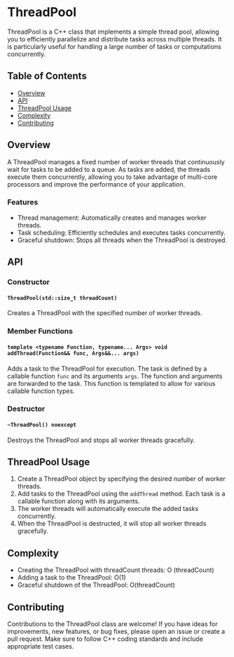 # ThreadPool

ThreadPool is a C++ class that implements a simple thread pool, allowing you to efficiently parallelize and distribute tasks across multiple threads. It is particularly useful for handling a large number of tasks or computations concurrently.

## Table of Contents
- [Overview](#overview)
- [API](#api)
- [ThreadPool Usage](#threadpool-usage)
- [Complexity](#complexity)
- [Contributing](#contributing)

## Overview

A ThreadPool manages a fixed number of worker threads that continuously wait for tasks to be added to a queue. As tasks are added, the threads execute them concurrently, allowing you to take advantage of multi-core processors and improve the performance of your application.

### Features

- Thread management: Automatically creates and manages worker threads.
- Task scheduling: Efficiently schedules and executes tasks concurrently.
- Graceful shutdown: Stops all threads when the ThreadPool is destroyed.

## API

### Constructor

#### `ThreadPool(std::size_t threadCount)`
Creates a ThreadPool with the specified number of worker threads.

### Member Functions

#### `template <typename Function, typename... Args> void addThread(Function&& func, Args&&... args)`
Adds a task to the ThreadPool for execution. The task is defined by a callable function `func` and its arguments `args`. The function and arguments are forwarded to the task. This function is templated to allow for various callable function types.

### Destructor

#### `~ThreadPool() noexcept`
Destroys the ThreadPool and stops all worker threads gracefully.

## ThreadPool Usage

1. Create a ThreadPool object by specifying the desired number of worker threads.
2. Add tasks to the ThreadPool using the `addThread` method. Each task is a callable function along with its arguments.
3. The worker threads will automatically execute the added tasks concurrently.
4. When the ThreadPool is destructed, it will stop all worker threads gracefully.


## Complexity

- Creating the ThreadPool with threadCount threads: O (threadCount)
- Adding a task to the ThreadPool: O(1)
- Graceful shutdown of the ThreadPool: O(threadCount)


## Contributing

Contributions to the ThreadPool class are welcome! If you have ideas for improvements, new features, or bug fixes, please open an issue or create a pull request. Make sure to follow C++ coding standards and include appropriate test cases.